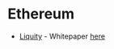 # Ethereum

- [Liquity](https://www.liquity.org/) - Whitepaper [here](https://www.liquity.org/blog/liquity-releases-updated-whitepaper)
